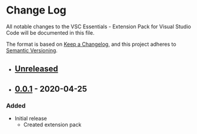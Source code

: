 # Change Log

All notable changes to the VSC Essentials - Extension Pack for Visual Studio Code will be documented in this file.

The format is based on [Keep a Changelog](https://keepachangelog.com/en/1.0.0/),
and this project adheres to [Semantic Versioning](https://semver.org/spec/v2.0.0.html).

- ## [Unreleased]

- ## [0.0.1] - 2020-04-25
### Added
* Initial release
  * Created extension pack

[Unreleased]: https://github.com/Gydunhn/WebDesign-Essentials/tree/develop
[0.0.1]: https://github.com/Gydunhn/WebDesign-Essentials/releases/tag/0.0.1